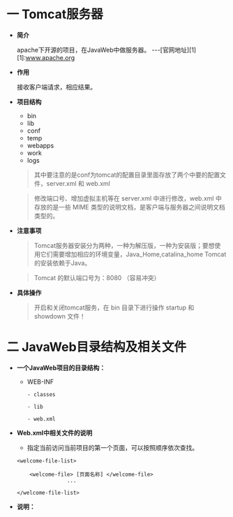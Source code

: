 一 Tomcat服务器
===========

 - **简介**
 
    apache下开源的项目，在JavaWeb中做服务器。 ---[官网地址][1]
		[1]:www.apache.org

 - **作用**
 
    接收客户端请求，相应结果。

 - **项目结构**
    
    * bin
    * lib
    * conf
    * temp
    * webapps
    * work
    * logs
    
    > 其中要注意的是conf为tomcat的配置目录里面存放了两个中要的配置文件，server.xml 和 web.xml

    > 修改端口号、增加虚拟主机等在 server.xml 中进行修改，web.xml 中存放的是一些 MIME 类型的说明文档，是客户端与服务器之间说明文档类型的。
    
    
 - **注意事项**

    > Tomcat服务器安装分为两种，一种为解压版，一种为安装版；要想使用它们需要增加相应的环境变量，Java_Home,catalina_home Tomcat的安装依赖于Java。

    > Tomcat 的默认端口号为：8080 （容易冲突）

 - **具体操作**
    
    > 开启和关闭tomcat服务，在 bin 目录下进行操作 startup 和 showdown 文件！

二 JavaWeb目录结构及相关文件
==================

- **一个JavaWeb项目的目录结构：**

  - WEB-INF

        - classes

        - lib

        - web.xml

- **Web.xml中相关文件的说明**
    
    * 指定当前访问当前项目的第一个页面，可以按照顺序依次查找。
    ```
    <welcome-file-list>

        <welcome-file> [页面名称] </welcome-file> 
                    ...

    </welcome-file-list>
    
    ```
- **说明：**